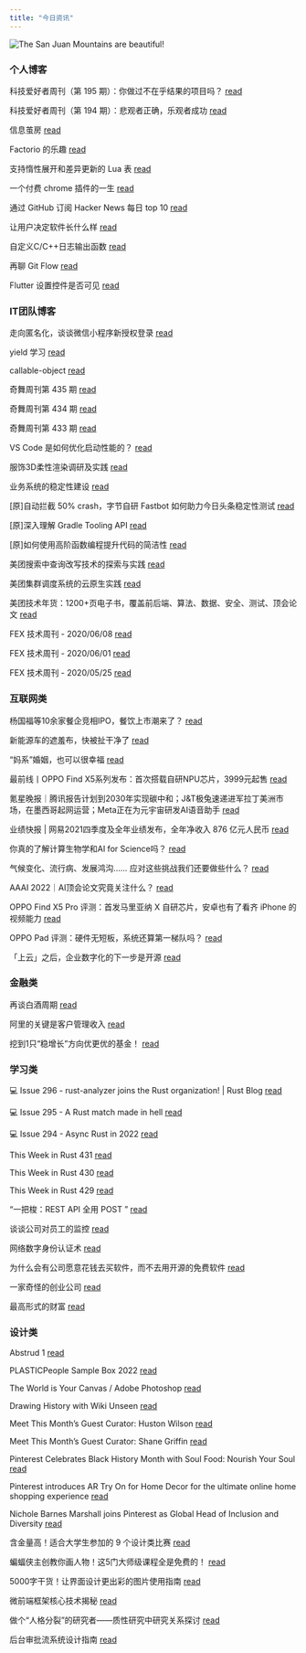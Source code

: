 ```yaml
---
title: "今日资讯"
---
```


![The San Juan Mountains are beautiful!](https://cn.bing.com/th?id=OHR.CrystalCave_EN-US8679086426_UHD.jpg "San Juan Mountains")

### 个人博客

   科技爱好者周刊（第 195 期）：你做过不在乎结果的项目吗？ [read](http://www.ruanyifeng.com/blog/2022/02/weekly-issue-195.html)

   科技爱好者周刊（第 194 期）：悲观者正确，乐观者成功 [read](http://www.ruanyifeng.com/blog/2022/02/weekly-issue-194.html)

   信息茧房 [read](https://blog.codingnow.com/2022/02/information_cocoons.html)

   Factorio 的乐趣 [read](https://blog.codingnow.com/2022/02/factorio.html)

   支持惰性展开和差异更新的 Lua 表 [read](https://blog.codingnow.com/2022/01/lua_datatree.html)

   一个付费 chrome 插件的一生 [read](https://blog.t9t.io/star-history-2021-01-21/)

   通过 GitHub 订阅 Hacker News 每日 top 10 [read](https://blog.t9t.io/headllines-2020-09-03/)

   让用户决定软件长什么样 [read](https://blog.t9t.io/let-user-design-2020-06-18/)

   自定义C/C++日志输出函数 [read](https://www.kymjs.com/code/2020/08/07/01)

   再聊 Git Flow [read](https://www.kymjs.com/manager/2020/05/29/01)

   Flutter 设置控件是否可见 [read](https://www.kymjs.com/note/2020/03/19/01)

### IT团队博客

   走向匿名化，谈谈微信小程序新授权登录 [read](http://www.alloyteam.com/2021/04/15431/)

   yield 学习 [read](http://www.alloyteam.com/2021/03/15427/)

   callable-object [read](http://www.alloyteam.com/2021/03/callable-object/)

   奇舞周刊第 435 期 [read](https://weekly.75.team/issue435.html)

   奇舞周刊第 434 期 [read](https://weekly.75.team/issue434.html)

   奇舞周刊第 433 期 [read](https://weekly.75.team/issue433.html)

   VS Code 是如何优化启动性能的？ [read](https://fed.taobao.org/blog/taofed/do71ct/wpsf10)

   服饰3D柔性渲染调研及实践 [read](https://fed.taobao.org/blog/taofed/do71ct/fufsgh)

   业务系统的稳定性建设 [read](https://fed.taobao.org/blog/taofed/do71ct/fc3cy0)

   \[原\]自动拦截 50% crash，字节自研 Fastbot 如何助力今日头条稳定性测试 [read](https://blog.csdn.net/ByteDanceTech/article/details/123102759)

   \[原\]深入理解 Gradle Tooling API [read](https://blog.csdn.net/ByteDanceTech/article/details/123059368)

   \[原\]如何使用高阶函数编程提升代码的简洁性 [read](https://blog.csdn.net/ByteDanceTech/article/details/122974828)

   美团搜索中查询改写技术的探索与实践 [read](https://tech.meituan.com/2022/02/17/exploration-and-practice-of-query-rewriting-in-meituan-search.html)

   美团集群调度系统的云原生实践 [read](https://tech.meituan.com/2022/02/17/kubernetes-cloudnative-practices.html)

   美团技术年货：1200+页电子书，覆盖前后端、算法、数据、安全、测试、顶会论文 [read](https://tech.meituan.com/2022/01/20/2022-happy-new-year.html)

   FEX 技术周刊 - 2020/06/08 [read](http://fex.baidu.com/blog/2020/06/fex-weekly-08//)

   FEX 技术周刊 - 2020/06/01 [read](http://fex.baidu.com/blog/2020/06/fex-weekly-01//)

   FEX 技术周刊 - 2020/05/25 [read](http://fex.baidu.com/blog/2020/05/fex-weekly-25//)

### 互联网类

   杨国福等10余家餐企竞相IPO，餐饮上市潮来了？ [read](http://www.huxiu.com/article/501290.html?f=wangzhan)

   新能源车的遮羞布，快被扯干净了 [read](http://www.huxiu.com/article/501393.html?f=wangzhan)

   “妈系”婚姻，也可以很幸福 [read](http://www.huxiu.com/article/501296.html?f=wangzhan)

   最前线丨OPPO Find X5系列发布：首次搭载自研NPU芯片，3999元起售 [read](https://36kr.com/p/1629170567116553)

   氪星晚报｜腾讯报告计划到2030年实现碳中和；J&T极兔速递进军拉丁美洲市场，在墨西哥起网运营；Meta正在为元宇宙研发AI语音助手 [read](https://36kr.com/p/1628933107955462)

   业绩快报 \| 网易2021四季度及全年业绩发布，全年净收入 876 亿元人民币 [read](https://36kr.com/p/1628919207802369)

   你真的了解计算生物学和AI for Science吗？ [read](https://www.msra.cn/zh-cn/news/features/qbitai-ai-for-science)

   气候变化、流行病、发展鸿沟…… 应对这些挑战我们还要做些什么？ [read](https://www.msra.cn/zh-cn/news/features/pursuing-a-resilient-and-sustainable-global-society)

   AAAI 2022｜AI顶会论文究竟关注什么？ [read](https://www.msra.cn/zh-cn/news/features/aaai-2022)

   OPPO Find X5 Pro 评测：首发马里亚纳 X 自研芯片，安卓也有了看齐 iPhone 的视频能力 [read](http://www.geekpark.net/news/298993)

   OPPO Pad 评测：硬件无短板，系统还算第一梯队吗？ [read](http://www.geekpark.net/news/299008)

   「上云」之后，企业数字化的下一步是开源 [read](http://www.geekpark.net/news/299006)

### 金融类

   再谈白酒周期 [read](http://xueqiu.com/7252315546/212312193)

   阿里的关键是客户管理收入 [read](http://xueqiu.com/2107541144/212390888)

   挖到1只“稳增长”方向优更优的基金！ [read](http://xueqiu.com/2217395043/212368522)

### 学习类

   💻 Issue 296 - rust-analyzer joins the Rust organization! \| Rust Blog [read](https://rust.libhunt.com/newsletter/296)

   💻 Issue 295 - A Rust match made in hell [read](https://rust.libhunt.com/newsletter/295)

   💻 Issue 294 - Async Rust in 2022 [read](https://rust.libhunt.com/newsletter/294)

   This Week in Rust 431 [read](https://this-week-in-rust.org/blog/2022/02/23/this-week-in-rust-431/)

   This Week in Rust 430 [read](https://this-week-in-rust.org/blog/2022/02/16/this-week-in-rust-430/)

   This Week in Rust 429 [read](https://this-week-in-rust.org/blog/2022/02/09/this-week-in-rust-429/)

   “一把梭：REST API 全用 POST ” [read](https://coolshell.cn/articles/22173.html)

   谈谈公司对员工的监控 [read](https://coolshell.cn/articles/22157.html)

   网络数字身份认证术 [read](https://coolshell.cn/articles/21708.html)

   为什么会有公司愿意花钱去买软件，而不去用开源的免费软件 [read](https://wanqu.co/p/7581?s=rss)

   一家奇怪的创业公司 [read](https://wanqu.co/p/7580?s=rss)

   最高形式的财富 [read](https://wanqu.co/p/7579?s=rss)

### 设计类

   Abstrud 1 [read](https://www.behance.net/gallery/137863251/Abstrud-1)

   PLASTICPeople Sample Box 2022 [read](https://www.behance.net/gallery/137967269/PLASTICPeople-Sample-Box-2022)

   The World is Your Canvas / Adobe Photoshop [read](https://www.behance.net/gallery/137714663/The-World-is-Your-Canvas-Adobe-Photoshop)

   Drawing History with Wiki Unseen [read](https://medium.com/behance-blog/drawing-history-with-wiki-unseen-5b8e35bfd8a3?source=rss-f5272b7f3182------2)

   Meet This Month’s Guest Curator: Huston Wilson [read](https://medium.com/behance-blog/meet-this-months-guest-curator-huston-wilson-313b75929ab3?source=rss-f5272b7f3182------2)

   Meet This Month’s Guest Curator: Shane Griffin [read](https://medium.com/behance-blog/meet-this-months-guest-curator-shane-griffin-a23dc222f07c?source=rss-f5272b7f3182------2)

   Pinterest Celebrates Black History Month with Soul Food: Nourish Your Soul [read](https://newsroom.pinterest.com/en/post/pinterest-celebrates-black-history-month-with-soul-food-nourish-your-soul)

   Pinterest introduces AR Try On for Home Decor for the ultimate online home shopping experience [read](https://newsroom.pinterest.com/en/post/pinterest-introduces-ar-try-on-for-home-decor-for-the-ultimate-online-home-shopping-experience)

   Nichole Barnes Marshall joins Pinterest as Global Head of Inclusion and Diversity [read](https://newsroom.pinterest.com/en/post/nichole-barnes-marshall-joins-pinterest-as-global-head-of-inclusion-and-diversity)

   含金量高！适合大学生参加的 9 个设计类比赛 [read](https://www.uisdc.com/9-design-competition-2022)

   蝙蝠侠主创教你画人物！这5门大师级课程全是免费的！ [read](https://www.uisdc.com/artstation-course)

   5000字干货！让界面设计更出彩的图片使用指南 [read](https://www.uisdc.com/ui-photo-guide)

   微前端框架核心技术揭秘 [read](https://11.146.83.18/2022/02/22/micro-frontend-framework/)

   做个“人格分裂”的研究者——质性研究中研究关系探讨 [read](https://11.146.83.18/2022/02/16/%e5%81%9a%e4%b8%aa%e4%ba%ba%e6%a0%bc%e5%88%86%e8%a3%82%e7%9a%84%e7%a0%94%e7%a9%b6%e8%80%85-%e8%b4%a8%e6%80%a7%e7%a0%94%e7%a9%b6%e4%b8%ad%e7%a0%94%e7%a9%b6%e5%85%b3/)

   后台审批流系统设计指南 [read](https://11.146.83.18/2022/02/08/%e5%90%8e%e5%8f%b0%e5%ae%a1%e6%89%b9%e6%b5%81%e7%b3%bb%e7%bb%9f%e8%ae%be%e8%ae%a1%e6%8c%87%e5%8d%97/)

